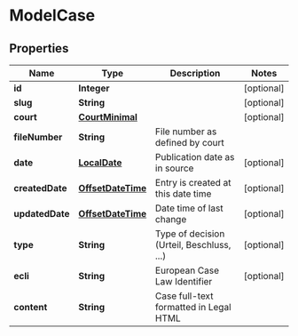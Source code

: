 
# ModelCase

## Properties
Name | Type | Description | Notes
------------ | ------------- | ------------- | -------------
**id** | **Integer** |  |  [optional]
**slug** | **String** |  |  [optional]
**court** | [**CourtMinimal**](CourtMinimal.md) |  |  [optional]
**fileNumber** | **String** | File number as defined by court | 
**date** | [**LocalDate**](LocalDate.md) | Publication date as in source |  [optional]
**createdDate** | [**OffsetDateTime**](OffsetDateTime.md) | Entry is created at this date time |  [optional]
**updatedDate** | [**OffsetDateTime**](OffsetDateTime.md) | Date time of last change |  [optional]
**type** | **String** | Type of decision (Urteil, Beschluss, ...) |  [optional]
**ecli** | **String** | European Case Law Identifier |  [optional]
**content** | **String** | Case full-text formatted in Legal HTML | 



